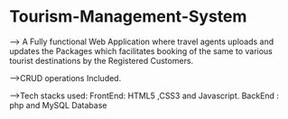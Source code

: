 # Tourism-Management-System

--> A Fully functional Web Application where travel agents uploads and updates the Packages  which facilitates booking of the same to various tourist destinations by the Registered Customers.

-->CRUD operations Included.


-->Tech stacks used: 
FrontEnd: HTML5 ,CSS3 and Javascript.
BackEnd : php and MySQL Database
